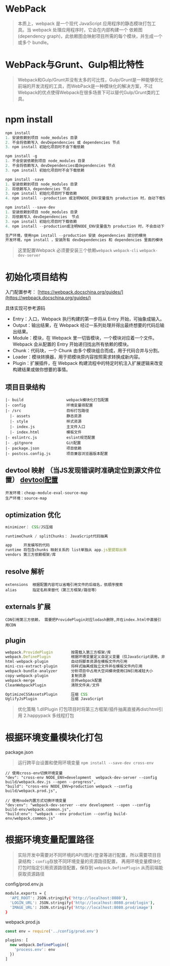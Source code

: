 # WebPack

> 本质上，webpack 是一个现代 JavaScript 应用程序的静态模块打包工具。当 webpack 处理应用程序时，它会在内部构建一个 依赖图(dependency graph)，此依赖图会映射项目所需的每个模块，并生成一个或多个 bundle。


# WebPack与Grunt、Gulp相比特性

> Webpack和Gulp/Grunt并没有太多的可比性，Gulp/Grunt是一种能够优化前端的开发流程的工具，而WebPack是一种模块化的解决方案，不过Webpack的优点使得Webpack在很多场景下可以替代Gulp/Grunt类的工具。



# npm install

```js
npm install
1. 安装依赖到项目 node_modules 目录
2. 不会将依赖写入 devDependencies 或 dependencies 节点
3. npm install 初始化项目时不会下载依赖

npm install -g
1. 不会安装依赖到项目 node_modules 目录
2. 不会将依赖写入 devDependencies或dependencies 节点
3. npm install 初始化项目时不会下载依赖

npm install -save
1. 安装依赖到项目 node_modules 目录
2. 将依赖写入 dependencies 节点
3. npm install 初始化项目时下载依赖
4. npm install --production 或注明NODE_ENV变量值为 production 时，自动下载依赖到 node_modules 目录

npm install --save-dev
1. 安装依赖到项目 node_modules 目录
2. 将依赖写入 devDependencies  节点
3. npm install 初始化项目时下载依赖
4. npm install --production或注明NODE_ENV变量值为 production 时，不会自动下载依赖到 node_modules 目录

生产环境，使用npm install --production 安装 dependencies 部分的模块
开发环境，npm install ，安装所有 devDependencies 和 dependencies 里面的模块
```

> 这里配置Webpack 必须要安装三个依赖`webpack` `webpack-cli` `webpack-dev-server`



# 初始化项目结构

入门配置参考： [https://webpack.docschina.org/guides/](https://webpack.docschina.org/guides/)

具体实现可参考源码

* Entry：入口，Webpack 执行构建的第一步将从 Entry 开始，可抽象成输入。
* Output：输出结果，在 Webpack 经过一系列处理并得出最终想要的代码后输出结果。
* Module：模块，在 Webpack 里一切皆模块，一个模块对应着一个文件。Webpack 会从配置的 Entry 开始递归找出所有依赖的模块。
* Chunk：代码块，一个 Chunk 由多个模块组合而成，用于代码合并与分割。
* Loader：模块转换器，用于把模块原内容按照需求转换成新内容。
* Plugin：扩展插件，在 Webpack 构建流程中的特定时机注入扩展逻辑来改变构建结果或做你想要的事情。



## 项目目录结构

```
|- build                   webpack模块化打包配置
|- config                  环境变量得配置
|- /src                    目标打包路径
  |- assets                静态资源
  |- style                 样式资源
  |- index.js              主文件入口
  |- index.html            模板文件
|- eslintrc.js             eslint规范配置
|- .gitgnore               Git配置
|- package.json            项目依赖    
|- postcss.config.js       项目兼容浏览器版本配置
```


## devtool 映射 （当JS发现错误时准确定位到源文件位置） [devtool配置](https://webpack.docschina.org/configuration/devtool/#src/components/Sidebar/Sidebar.jsx)

```
开发环境：cheap-module-eval-source-map
生产环境：source-map
```

## optimization 优化

```js
minimizer： CSS/JS压缩

runtimeChunk / splitChunks： JavaScript代码抽离

app     开发编写的代码
runtime 将包含chunks 映射关系的 list单独从 app.js里提取出来
vendors 第三方依赖框架/库
```
## resolve 解析

```
extensions  根据配置内容可以省略引用文件的后缀名，依顺序搜索
alias       指定名称来替代（第三方框架/路径等）
```

## externals 扩展

```
CDN引用第三方依赖， 需要把ProvidePlugin对应lodash删除,并在index.html中直接引用CDN
```

## plugin
```js
webpack.ProvidePlugin        按需载入第三方框架/库
webpack.DefinePlugin         根据环境变量定义自定义变量（仅JavaScript调用，非node.js调用）
html-webpack-plugin          自动将脚本资源在模板文件内引用
mini-css-extract-plugin      将样式抽离成独立文件并在模板文件内引用
webpack-bundle-analyzer      分析项目中占用大空间模块使用CDN引用减轻大小
copy-webpack-plugin          复制资源
webpack-merge                合并webpack配置
CleanWebpackPlugin           清除文件夹/文件

OptimizeCSSAssetsPlugin      压缩 CSS
UglifyJsPlugin               压缩 JavaScript

```
> 优化策略
1.dllPlugin 打包项目时将第三方框架/插件抽离直接再dist/html引用
2.happypack 多线程打包


# 根据环境变量模块化打包

package.json

> 运行跨平台设置和使用环境变量  `npm install --save-dev cross-env`

```
// 使用cross-env切换环境变量
"dev": "cross-env NODE_ENV=development  webpack-dev-server --config build/webpack.dev.js --open --progress",
"build": "cross-env NODE_ENV=production webpack --config build/webpack.prod.js",

// 使用node内置方式切换环境变量
"dev:env": "webpack-dev-server --env development --open --config build-env/webpack.common.js",
"build:env": "webpack --env production --config build-env/webpack.common.js"
```


# 根据环境变量配置路径

> 实际开发中需要对不同环境的API/图片/登录等进行配置，所以需要项目目录结构：`config`存放不同环境变量的资源路径配置， 再用环境变量模块化打包时指定引用资源路径配置，保存到 `webpack.DefinePlugin` 从而前端能获取资源路径


config/prod.env.js
```bash
module.exports = {
  'API_ROOT': JSON.stringify('http://localhost:8080'),
  'LOGIN_URL': JSON.stringify('http://localhost:8080.prod/login'),
  'IMAGE_URL': JSON.stringify('http://localhost:8080.prod/image')
}
```


webpack.prod.js  
```js
const env = require('../config/prod.env')

plugins: [
  new webpack.DefinePlugin({
    'process.env': env
  })
]
```
